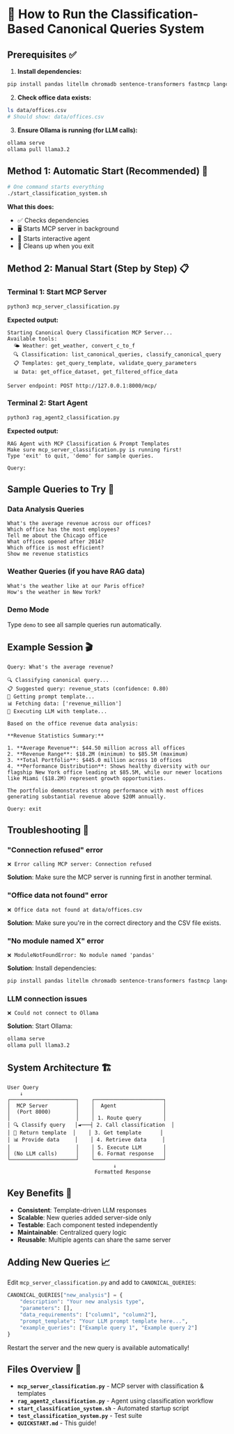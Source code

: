 # 🚀 How to Run the Classification-Based Canonical Queries System

## Prerequisites ✅

1. **Install dependencies:**
```bash
pip install pandas litellm chromadb sentence-transformers fastmcp langchain-ollama
```

2. **Check office data exists:**
```bash
ls data/offices.csv
# Should show: data/offices.csv
```

3. **Ensure Ollama is running (for LLM calls):**
```bash
ollama serve
ollama pull llama3.2
```

## Method 1: Automatic Start (Recommended) 🎯

```bash
# One command starts everything
./start_classification_system.sh
```

**What this does:**
- ✅ Checks dependencies
- 🖥️ Starts MCP server in background  
- 🤖 Starts interactive agent
- 🛑 Cleans up when you exit

## Method 2: Manual Start (Step by Step) 📋

### Terminal 1: Start MCP Server
```bash
python3 mcp_server_classification.py
```

**Expected output:**
```
Starting Canonical Query Classification MCP Server...
Available tools:
  🌤️ Weather: get_weather, convert_c_to_f  
  🔍 Classification: list_canonical_queries, classify_canonical_query
  📋 Templates: get_query_template, validate_query_parameters
  📊 Data: get_office_dataset, get_filtered_office_data

Server endpoint: POST http://127.0.0.1:8000/mcp/
```

### Terminal 2: Start Agent
```bash
python3 rag_agent2_classification.py
```

**Expected output:**
```
RAG Agent with MCP Classification & Prompt Templates
Make sure mcp_server_classification.py is running first!
Type 'exit' to quit, 'demo' for sample queries.

Query: 
```

## Sample Queries to Try 💬

### Data Analysis Queries
```
What's the average revenue across our offices?
Which office has the most employees?
Tell me about the Chicago office
What offices opened after 2014?
Which office is most efficient?
Show me revenue statistics
```

### Weather Queries (if you have RAG data)
```
What's the weather like at our Paris office?
How's the weather in New York?
```

### Demo Mode
Type `demo` to see all sample queries run automatically.

## Example Session 🎬

```
Query: What's the average revenue?

🔍 Classifying canonical query...
📋 Suggested query: revenue_stats (confidence: 0.80)
📝 Getting prompt template...
📊 Fetching data: ['revenue_million']
🤖 Executing LLM with template...

Based on the office revenue data analysis:

**Revenue Statistics Summary:**

1. **Average Revenue**: $44.50 million across all offices
2. **Revenue Range**: $18.2M (minimum) to $85.5M (maximum) 
3. **Total Portfolio**: $445.0 million across 10 offices
4. **Performance Distribution**: Shows healthy diversity with our flagship New York office leading at $85.5M, while our newer locations like Miami ($18.2M) represent growth opportunities.

The portfolio demonstrates strong performance with most offices generating substantial revenue above $20M annually.

Query: exit
```

## Troubleshooting 🔧

### "Connection refused" error
```
❌ Error calling MCP server: Connection refused
```
**Solution**: Make sure the MCP server is running first in another terminal.

### "Office data not found" error
```
❌ Office data not found at data/offices.csv
```
**Solution**: Make sure you're in the correct directory and the CSV file exists.

### "No module named X" error
```
❌ ModuleNotFoundError: No module named 'pandas'
```
**Solution**: Install dependencies:
```bash
pip install pandas litellm chromadb sentence-transformers fastmcp langchain-ollama
```

### LLM connection issues  
```
❌ Could not connect to Ollama
```
**Solution**: Start Ollama:
```bash
ollama serve
ollama pull llama3.2
```

## System Architecture 🏗️

```
User Query
    ↓
┌─────────────────────┐    ┌──────────────────────┐
│  MCP Server         │    │  Agent               │
│  (Port 8000)        │    │                      │
│                     │    │ 1. Route query       │
│ 🔍 Classify query   │◄───┤ 2. Call classification  │
│ 📝 Return template  │    │ 3. Get template      │
│ 📊 Provide data     │    │ 4. Retrieve data     │
│                     │    │ 5. Execute LLM       │
│ (No LLM calls)      │    │ 6. Format response   │
└─────────────────────┘    └──────────────────────┘
                                  ↓
                            Formatted Response
```

## Key Benefits 🌟

- **Consistent**: Template-driven LLM responses
- **Scalable**: New queries added server-side only
- **Testable**: Each component tested independently  
- **Maintainable**: Centralized query logic
- **Reusable**: Multiple agents can share the same server

## Adding New Queries 📈

Edit `mcp_server_classification.py` and add to `CANONICAL_QUERIES`:

```python
CANONICAL_QUERIES["new_analysis"] = {
    "description": "Your new analysis type",
    "parameters": [],
    "data_requirements": ["column1", "column2"],
    "prompt_template": "Your LLM prompt template here...",
    "example_queries": ["Example query 1", "Example query 2"]
}
```

Restart the server and the new query is available automatically!

## Files Overview 📁

- **`mcp_server_classification.py`** - MCP server with classification & templates
- **`rag_agent2_classification.py`** - Agent using classification workflow
- **`start_classification_system.sh`** - Automated startup script
- **`test_classification_system.py`** - Test suite
- **`QUICKSTART.md`** - This guide!